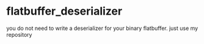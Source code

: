 # flatbuffer_deserializer
you do not need to write a deserializer for your binary flatbuffer. just use my repository
